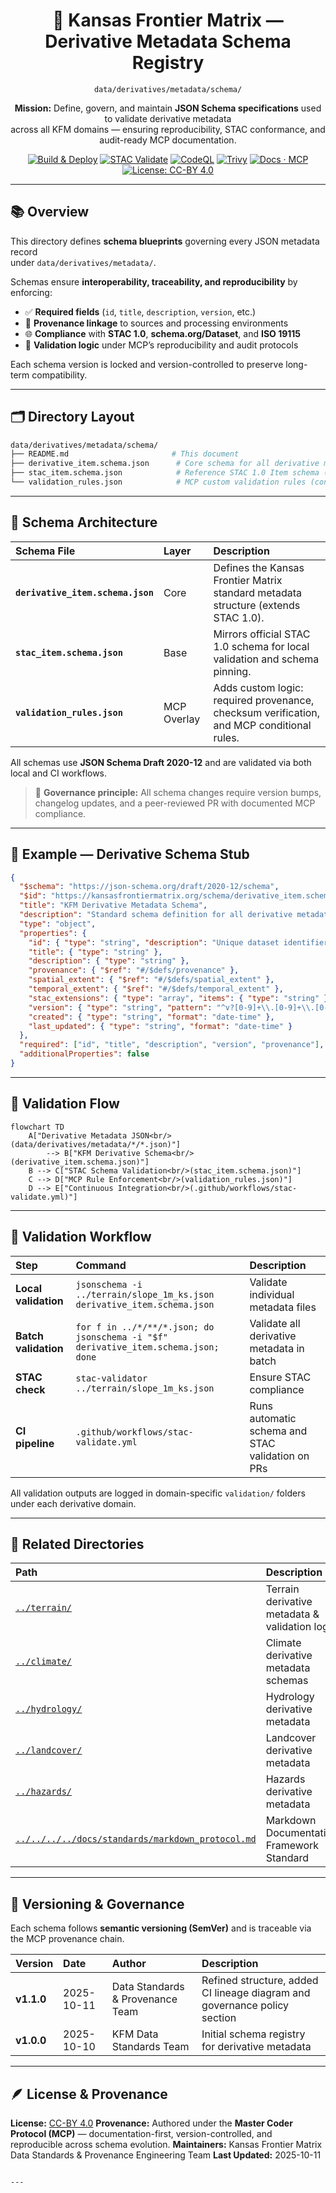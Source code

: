 <div align="center">

# 🧩 Kansas Frontier Matrix — Derivative Metadata Schema Registry  
`data/derivatives/metadata/schema/`

**Mission:** Define, govern, and maintain **JSON Schema specifications** used to validate derivative metadata  
across all KFM domains — ensuring reproducibility, STAC conformance, and audit-ready MCP documentation.

[![Build & Deploy](https://img.shields.io/github/actions/workflow/status/bartytime4life/Kansas-Frontier-Matrix/site.yml?label=Build%20%26%20Deploy)](../../../../.github/workflows/site.yml)
[![STAC Validate](https://img.shields.io/badge/STAC-validate-blue)](../../../../.github/workflows/stac-validate.yml)
[![CodeQL](https://img.shields.io/github/actions/workflow/status/bartytime4life/Kansas-Frontier-Matrix/codeql.yml?label=CodeQL)](../../../../.github/workflows/codeql.yml)
[![Trivy](https://img.shields.io/badge/Container-Scan-informational)](../../../../.github/workflows/trivy.yml)
[![Docs · MCP](https://img.shields.io/badge/Docs-MCP-blue)](../../../../docs/)
[![License: CC-BY 4.0](https://img.shields.io/badge/License-CC--BY%204.0-lightgrey)](../../../../LICENSE)

</div>

---

## 📚 Overview

This directory defines **schema blueprints** governing every JSON metadata record  
under `data/derivatives/metadata/`.  

Schemas ensure **interoperability, traceability, and reproducibility** by enforcing:

- ✅ **Required fields** (`id`, `title`, `description`, `version`, etc.)  
- 🔁 **Provenance linkage** to sources and processing environments  
- 🌐 **Compliance** with **STAC 1.0**, **schema.org/Dataset**, and **ISO 19115**  
- 🧮 **Validation logic** under MCP’s reproducibility and audit protocols  

Each schema version is locked and version-controlled to preserve long-term compatibility.

---

## 🗂️ Directory Layout
```bash
data/derivatives/metadata/schema/
├── README.md                       # This document
├── derivative_item.schema.json      # Core schema for all derivative metadata records
├── stac_item.schema.json            # Reference STAC 1.0 Item schema (mirrored/pinned)
└── validation_rules.json            # MCP custom validation rules (conditional, required fields)
````

---

## 🧮 Schema Architecture

| Schema File                       | Layer       | Description                                                                               |
| :-------------------------------- | :---------- | :---------------------------------------------------------------------------------------- |
| **`derivative_item.schema.json`** | Core        | Defines the Kansas Frontier Matrix standard metadata structure (extends STAC 1.0).        |
| **`stac_item.schema.json`**       | Base        | Mirrors official STAC 1.0 schema for local validation and schema pinning.                 |
| **`validation_rules.json`**       | MCP Overlay | Adds custom logic: required provenance, checksum verification, and MCP conditional rules. |

All schemas use **JSON Schema Draft 2020-12** and are validated via both local and CI workflows.

> 🧠 **Governance principle:** All schema changes require version bumps, changelog updates, and
> a peer-reviewed PR with documented MCP compliance.

---

## 🧠 Example — Derivative Schema Stub

```json
{
  "$schema": "https://json-schema.org/draft/2020-12/schema",
  "$id": "https://kansasfrontiermatrix.org/schema/derivative_item.schema.json",
  "title": "KFM Derivative Metadata Schema",
  "description": "Standard schema definition for all derivative metadata records within the Kansas Frontier Matrix.",
  "type": "object",
  "properties": {
    "id": { "type": "string", "description": "Unique dataset identifier" },
    "title": { "type": "string" },
    "description": { "type": "string" },
    "provenance": { "$ref": "#/$defs/provenance" },
    "spatial_extent": { "$ref": "#/$defs/spatial_extent" },
    "temporal_extent": { "$ref": "#/$defs/temporal_extent" },
    "stac_extensions": { "type": "array", "items": { "type": "string" } },
    "version": { "type": "string", "pattern": "^v?[0-9]+\\.[0-9]+\\.[0-9]+$" },
    "created": { "type": "string", "format": "date-time" },
    "last_updated": { "type": "string", "format": "date-time" }
  },
  "required": ["id", "title", "description", "version", "provenance"],
  "additionalProperties": false
}
```

---

## 🧭 Validation Flow

```mermaid
flowchart TD
    A["Derivative Metadata JSON<br/>(data/derivatives/metadata/*/*.json)"]
        --> B["KFM Derivative Schema<br/>(derivative_item.schema.json)"]
    B --> C["STAC Schema Validation<br/>(stac_item.schema.json)"]
    C --> D["MCP Rule Enforcement<br/>(validation_rules.json)"]
    D --> E["Continuous Integration<br/>(.github/workflows/stac-validate.yml)"]
```

---

## 🧪 Validation Workflow

| Step                 | Command                                                                            | Description                                      |
| :------------------- | :--------------------------------------------------------------------------------- | :----------------------------------------------- |
| **Local validation** | `jsonschema -i ../terrain/slope_1m_ks.json derivative_item.schema.json`            | Validate individual metadata files               |
| **Batch validation** | `for f in ../*/**/*.json; do jsonschema -i "$f" derivative_item.schema.json; done` | Validate all derivative metadata in batch        |
| **STAC check**       | `stac-validator ../terrain/slope_1m_ks.json`                                       | Ensure STAC compliance                           |
| **CI pipeline**      | `.github/workflows/stac-validate.yml`                                              | Runs automatic schema and STAC validation on PRs |

All validation outputs are logged in domain-specific `validation/` folders under each derivative domain.

---

## 🧩 Related Directories

| Path                                                                                                 | Description                                   |
| :--------------------------------------------------------------------------------------------------- | :-------------------------------------------- |
| [`../terrain/`](../terrain/)                                                                         | Terrain derivative metadata & validation logs |
| [`../climate/`](../climate/)                                                                         | Climate derivative metadata schemas           |
| [`../hydrology/`](../hydrology/)                                                                     | Hydrology derivative metadata                 |
| [`../landcover/`](../landcover/)                                                                     | Landcover derivative metadata                 |
| [`../hazards/`](../hazards/)                                                                         | Hazards derivative metadata                   |
| [`../../../../docs/standards/markdown_protocol.md`](../../../../docs/standards/markdown_protocol.md) | Markdown Documentation Framework Standard     |

---

## 🧾 Versioning & Governance

Each schema follows **semantic versioning (SemVer)** and is traceable via the MCP provenance chain.

| Version    | Date       | Author                           | Description                                                               |
| :--------- | :--------- | :------------------------------- | :------------------------------------------------------------------------ |
| **v1.1.0** | 2025-10-11 | Data Standards & Provenance Team | Refined structure, added CI lineage diagram and governance policy section |
| **v1.0.0** | 2025-10-10 | KFM Data Standards Team          | Initial schema registry for derivative metadata                           |

---

## 🪶 License & Provenance

**License:** [CC-BY 4.0](../../../../LICENSE)
**Provenance:** Authored under the **Master Coder Protocol (MCP)** — documentation-first, version-controlled,
and reproducible across schema evolution.
**Maintainers:** Kansas Frontier Matrix Data Standards & Provenance Engineering Team
**Last Updated:** 2025-10-11

```

---
